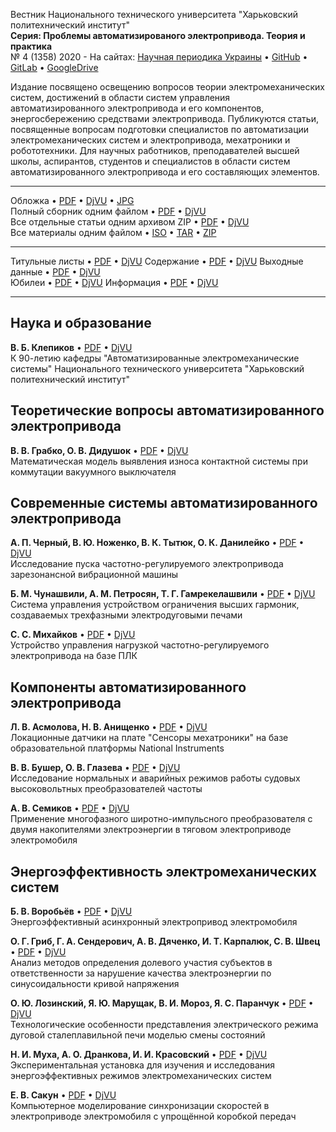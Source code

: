 Вестник Национального технического университета "Харьковский политехнический институт"  
**Серия: Проблемы автоматизированого электропривода. Теория и практика**  
№ 4 (1358) 2020 - На сайтах: [Научная периодика Украины](http://journals.uran.ua/index.php/2079-8024/issue/view/13389/) • [GitHub](http://paepmag.github.io/magazine/2020_04_1358) • [GitLab](http://paepmag.gitlab.io/magazine/2020_04_1358) • [GoogleDrive](http://drive.google.com/drive/folders/1lFQY6Cr-doNBKJhMSr76nDBAB7u6XzTv)

Издание посвящено освещению вопросов теории электромеханических систем, достижений в области систем управления автоматизированного электропривода и его компонентов, энергосбережению средствами электропривода.
Публикуются статьи, посвященные вопросам подготовки специалистов по автоматизации электромеханических систем и электропривода, мехатроники и робототехники.
Для научных работников, преподавателей высшей школы, аспирантов, студентов и специалистов в области систем автоматизированного электропривода и его составляющих элементов.

---

Обложка • [PDF][CoverPDF] • [DjVU][CoverDjVU] • [JPG][CoverJPG]  
Полный сборник одним файлом • [PDF][fullPDF] • [DjVU][fullDjVU]  
Все отдельные статьи одним архивом ZIP • [PDF][zipPDF] • [DjVU][zipDjVU]  
Все материалы одним файлом • [ISO][isoALL] • [TAR][tarALL] • [ZIP][zipALL]

---

Титульные листы • [PDF][p001] • [DjVU][d001] Содержание • [PDF][p14] • [DjVU][d14] Выходные данные • [PDF][p16] • [DjVU][d16]  
Юбилеи • [PDF][p13] • [DjVU][d13] Информация • [PDF][p15] • [DjVU][d15]

---

## Наука и образование ##

**В. Б. Клепиков** • [PDF][p00] • [DjVU][d00]  
К 90-летию кафедры "Автоматизированные электромеханические системы" Национального технического университета "Харьковский политехнический институт"

## Теоретические вопросы автоматизированного электропривода ##

**В. В. Грабко, О. В. Дидушок** • [PDF][p01] • [DjVU][d01]  
Математическая модель выявления износа контактной системы при коммутации вакуумного выключателя

## Современные системы автоматизированного электропривода ##

**А. П. Черный, В. Ю. Ноженко, В. К. Тытюк, О. К. Данилейко** • [PDF][p02] • [DjVU][d02]  
Исследование пуска частотно-регулируемого электропривода зарезонансной вибрационной машины

**Б. М. Чунашвили, А. М. Петросян, Т. Г. Гамрекелашвили** • [PDF][p03] • [DjVU][d04]  
Система управления устройством ограничения высших гармоник, создаваемых трехфазными электродуговыми печами

**С. С. Михайков** • [PDF][p04] • [DjVU][d04]  
Устройство управления нагрузкой частотно-регулируемого электропривода на базе ПЛК

## Компоненты автоматизированного электропривода ##

**Л. В. Асмолова, Н. В. Анищенко** • [PDF][p05] • [DjVU][d05]  
Локационные датчики на плате "Сенсоры мехатроники" на базе образовательной платформы National Instruments

**В. В. Бушер, О. В. Глазева** • [PDF][p06] • [DjVU][d06]  
Исследование нормальных и аварийных режимов работы судовых высоковольтных преобразователей частоты

**А. В. Семиков** • [PDF][p07] • [DjVU][d07]  
Применение многофазного широтно-импульсного преобразователя с двумя накопителями электроэнергии в тяговом электроприводе электромобиля

## Энергоэффективность электромеханических систем ##

**Б. В. Воробьёв** • [PDF][p08] • [DjVU][d08]  
Энергоэффективный асинхронный электропривод электромобиля

**О. Г. Гриб, Г. А. Сендерович, А. В. Дяченко, И. Т. Карпалюк, С. В. Швец** • [PDF][p09] • [DjVU][d09]  
Анализ методов определения долевого участия субъектов в ответственности за нарушение качества электроэнергии по синусоидальности кривой напряжения

**О. Ю. Лозинский, Я. Ю. Марущак, В. И. Мороз, Я. С. Паранчук** • [PDF][p10] • [DjVU][d10]  
Технологические особенности представления электрического режима дуговой сталеплавильной печи моделью смены состояний

**Н. И. Муха, А. О. Дранкова, И. И. Красовский** • [PDF][p11] • [DjVU][d11]  
Экспериментальная установка для изучения и исследования энергоэффективных режимов электромеханических систем

**Е. В. Сакун** • [PDF][p12] • [DjVU][d12]  
Компьютерное моделирование синхронизации скоростей в электроприводе электромобиля с упрощённой коробкой передач

[CoverPDF]: paep2020_04_1358_cover.pdf
[CoverDjVU]: paep2020_04_1358_cover.djvu
[CoverJPG]: paep2020_04_1358_cover.jpg
[fullPDF]: paep2020_04_1358.pdf
[fullDjVU]: paep2020_04_1358.djvu
[zipPDF]: paep2020_04_1358_pdf.zip
[zipDjVU]: paep2020_04_1358_djvu.zip
[isoALL]: paep2020_04_1358.iso
[zipALL]: paep2020_04_1358.zip
[tarALL]: paep2020_04_1358.tar.gz
[p001]:  pdf/00_1_Titul.pdf
[d001]: djvu/00_1_Titul.djvu
[p00]:  pdf/00_Klepikov.pdf
[d00]: djvu/00_Klepikov.djvu
[p01]:  pdf/01_HrabkoDidushok.pdf
[d01]: djvu/01_HrabkoDidushok.djvu
[p02]:  pdf/02_ChornyiNozhenkoTytiukDanileyko.pdf
[d02]: djvu/02_ChornyiNozhenkoTytiukDanileyko.djvu
[p03]:  pdf/03_TchunashviliPetrosyanGamrekelashvili.pdf
[d03]: djvu/03_TchunashviliPetrosyanGamrekelashvili.djvu
[p04]:  pdf/04_Mikhaykov.pdf
[d04]: djvu/04_Mikhaykov.djvu
[p05]:  pdf/05_AsmolovaAnishchenko.pdf
[d05]: djvu/05_AsmolovaAnishchenko.djvu
[p06]:  pdf/06_BusherGlazeva.pdf
[d06]: djvu/06_BusherGlazeva.djvu
[p07]:  pdf/07_Semikov.pdf
[d07]: djvu/07_Semikov.djvu
[p08]:  pdf/08_Vorobiov.pdf
[d08]: djvu/08_Vorobiov.djvu
[p09]:  pdf/09_HrybSenderovichDiachenkoKarpaliukShvets.pdf
[d09]: djvu/09_HrybSenderovichDiachenkoKarpaliukShvets.djvu
[p10]:  pdf/10_LozynskyiMarushchakMorozParanchuk.pdf
[d10]: djvu/10_LozynskyiMarushchakMorozParanchuk.djvu
[p11]:  pdf/11_MukhaDrankovaKrasovskyi.pdf
[d11]: djvu/11_MukhaDrankovaKrasovskyi.djvu
[p12]:  pdf/12_Sakun.pdf
[d12]: djvu/12_Sakun.djvu
[p13]:  pdf/13_Anniversaries.pdf
[d13]: djvu/13_Anniversaries.djvu
[p14]:  pdf/14_Contents.pdf
[d14]: djvu/14_Contents.djvu
[p15]:  pdf/15_Informations.pdf
[d15]: djvu/15_Informations.djvu
[p16]:  pdf/16_Imprint.pdf
[d16]: djvu/16_Imprint.djvu

